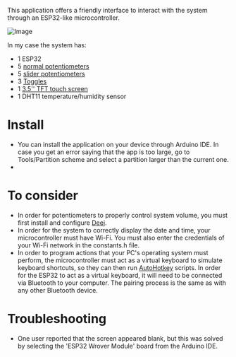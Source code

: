 This application offers a friendly interface to interact with the system through an ESP32-like microcontroller.

![Image](https://github.com/LluisV/DeejOS/assets/100292815/4fda418f-5bb1-47b6-bbc3-9c1d5b64f4d1)

In my case the system has:
- 1 ESP32
- 5 [normal potentiometers](https://es.aliexpress.com/item/1005006213044445.html?spm=a2g0o.order_list.order_list_main.34.567e194dwLe4gY&gatewayAdapt=glo2esp)
- 5 [slider potentiometers](https://es.aliexpress.com/item/1005005779958904.html?spm=a2g0o.order_list.order_list_main.44.567e194dwLe4gY&gatewayAdapt=glo2esp)
- 3 [Toggles](https://es.aliexpress.com/item/1005004411546037.html?spm=a2g0o.order_list.order_list_main.14.567e194dwLe4gY&gatewayAdapt=glo2esp)
- 1 [3.5'' TFT touch screen](https://es.aliexpress.com/item/32985467436.html?spm=a2g0o.order_list.order_list_main.49.567e194dwLe4gY&gatewayAdapt=glo2esp)
- 1 DHT11 temperature/humidity sensor


# Install

- You can install the application on your device through Arduino IDE. In case you get an error saying that the app is too large, go to Tools/Partition scheme and select a partition larger than the current one.
- 

# To consider

- In order for potentiometers to properly control system volume, you must first install and configure [Deej](https://github.com/omriharel/deej).
- In order for the system to correctly display the date and time, your microcontroller must have Wi-Fi. You must also enter the credentials of your Wi-Fi network in the constants.h file.
- In order to program actions that your PC's operating system must perform, the microcontroller must act as a virtual keyboard to simulate keyboard shortcuts, so they can then run [AutoHotkey](https://www.autohotkey.com/) scripts. In order for the ESP32 to act as a virtual keyboard, it will need to be connected via Bluetooth to your computer. The pairing process is the same as with any other Bluetooth device.

# Troubleshooting

- One user reported that the screen appeared blank, but this was solved by selecting the 'ESP32 Wrover Module' board from the Arduino IDE.

